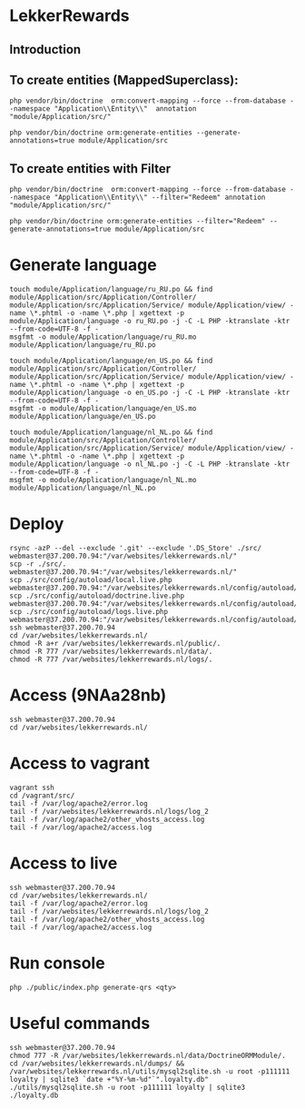 LekkerRewards
=======================

Introduction
------------

## To create entities (MappedSuperclass):

    php vendor/bin/doctrine  orm:convert-mapping --force --from-database --namespace "Application\\Entity\\"  annotation "module/Application/src/"

    php vendor/bin/doctrine orm:generate-entities --generate-annotations=true module/Application/src

## To create entities with Filter
    php vendor/bin/doctrine  orm:convert-mapping --force --from-database --namespace "Application\\Entity\\" --filter="Redeem" annotation "module/Application/src/"
    
    php vendor/bin/doctrine orm:generate-entities --filter="Redeem" --generate-annotations=true module/Application/src

# Generate language 

    touch module/Application/language/ru_RU.po && find module/Application/src/Application/Controller/ module/Application/src/Application/Service/ module/Application/view/ -name \*.phtml -o -name \*.php | xgettext -p  module/Application/language -o ru_RU.po -j -C -L PHP -ktranslate -ktr --from-code=UTF-8 -f -
    msgfmt -o module/Application/language/ru_RU.mo module/Application/language/ru_RU.po
    
    touch module/Application/language/en_US.po && find module/Application/src/Application/Controller/ module/Application/src/Application/Service/ module/Application/view/ -name \*.phtml -o -name \*.php | xgettext -p  module/Application/language -o en_US.po -j -C -L PHP -ktranslate -ktr --from-code=UTF-8 -f -
    msgfmt -o module/Application/language/en_US.mo module/Application/language/en_US.po

	touch module/Application/language/nl_NL.po && find module/Application/src/Application/Controller/ module/Application/src/Application/Service/ module/Application/view/ -name \*.phtml -o -name \*.php | xgettext -p  module/Application/language -o nl_NL.po -j -C -L PHP -ktranslate -ktr --from-code=UTF-8 -f -
    msgfmt -o module/Application/language/nl_NL.mo module/Application/language/nl_NL.po
    
# Deploy

    rsync -azP --del --exclude '.git' --exclude '.DS_Store' ./src/ webmaster@37.200.70.94:"/var/websites/lekkerrewards.nl/"
    scp -r ./src/. webmaster@37.200.70.94:"/var/websites/lekkerrewards.nl/"
    scp ./src/config/autoload/local.live.php webmaster@37.200.70.94:"/var/websites/lekkerrewards.nl/config/autoload/local.php"
    scp ./src/config/autoload/doctrine.live.php webmaster@37.200.70.94:"/var/websites/lekkerrewards.nl/config/autoload/doctrine.local.php"
    scp ./src/config/autoload/logs.live.php webmaster@37.200.70.94:"/var/websites/lekkerrewards.nl/config/autoload/logs.global.php"
    ssh webmaster@37.200.70.94
    cd /var/websites/lekkerrewards.nl/
    chmod -R a+r /var/websites/lekkerrewards.nl/public/. 
    chmod -R 777 /var/websites/lekkerrewards.nl/data/.
    chmod -R 777 /var/websites/lekkerrewards.nl/logs/.
    
# Access (9NAa28nb)

    ssh webmaster@37.200.70.94
    cd /var/websites/lekkerrewards.nl/

# Access to vagrant 

    vagrant ssh
    cd /vagrant/src/
    tail -f /var/log/apache2/error.log
    tail -f /var/websites/lekkerrewards.nl/logs/log_2
    tail -f /var/log/apache2/other_vhosts_access.log
    tail -f /var/log/apache2/access.log 

# Access to live 
 
    ssh webmaster@37.200.70.94
    cd /var/websites/lekkerrewards.nl/
    tail -f /var/log/apache2/error.log
    tail -f /var/websites/lekkerrewards.nl/logs/log_2
    tail -f /var/log/apache2/other_vhosts_access.log
    tail -f /var/log/apache2/access.log 
    
# Run console

    php ./public/index.php generate-qrs <qty> 
    
# Useful commands

    ssh webmaster@37.200.70.94
    chmod 777 -R /var/websites/lekkerrewards.nl/data/DoctrineORMModule/.
    cd /var/websites/lekkerrewards.nl/dumps/ && /var/websites/lekkerrewards.nl/utils/mysql2sqlite.sh -u root -p111111 loyalty | sqlite3 `date +"%Y-%m-%d"`".loyalty.db"
    ./utils/mysql2sqlite.sh -u root -p111111 loyalty | sqlite3 ./loyalty.db